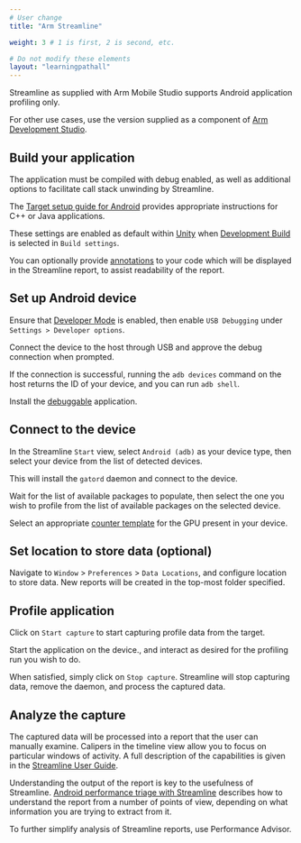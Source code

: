 ```yaml
---
# User change
title: "Arm Streamline"

weight: 3 # 1 is first, 2 is second, etc.

# Do not modify these elements
layout: "learningpathall"
---
```

Streamline as supplied with Arm Mobile Studio supports Android application profiling only.

For other use cases, use the version supplied as a component of [Arm Development Studio](https://developer.arm.com/Tools%20and%20Software/Arm%20Development%20Studio).

## Build your application

The application must be compiled with debug enabled, as well as additional options to facilitate call stack unwinding by Streamline.

The [Target setup guide for Android](https://developer.arm.com/documentation/101813/latest/Target-Setup/Compile-your-application) provides appropriate instructions for C++ or Java applications.

These settings are enabled as default within [Unity](https://unity.com/) when [Development Build](https://docs.unity3d.com/2021.1/Documentation/Manual/UnityCloudBuildDevelopmentBuilds.html) is selected in `Build settings`.

You can optionally provide [annotations](https://developer.arm.com/documentation/101816/latest/Annotate-your-code/Add-annotations-to-your-code) to your code which will be displayed in the Streamline report, to assist readability of the report.

## Set up Android device

Ensure that [Developer Mode](https://developer.android.com/studio/debug/dev-options) is enabled, then enable `USB Debugging` under `Settings > Developer options`.

Connect the device to the host through USB and approve the debug connection when prompted.

If the connection is successful, running the `adb devices` command on the host returns the ID of your device, and you can run `adb shell`.

Install the [debuggable](https://developer.android.com/studio/debug) application.

## Connect to the device

In the Streamline `Start` view, select `Android (adb)` as your device type, then select your device from the list of detected devices.

This will install the `gatord` daemon and connect to the device.

Wait for the list of available packages to populate, then select the one you wish to profile from the list of available packages on the selected device.

Select an appropriate [counter template](https://developer.arm.com/documentation/101813/latest/Debuggable-application-profiling/Profile-your-application/Choose-a-counter-template) for the GPU present in your device.

## Set location to store data (optional)

Navigate to `Window` > `Preferences` > `Data Locations`, and configure location to store data. New reports will be created in the top-most folder specified.

## Profile application

Click on `Start capture` to start capturing profile data from the target.

Start the application on the device., and interact as desired for the profiling run you wish to do.

When satisfied, simply click on `Stop capture`. Streamline will stop capturing data, remove the daemon, and process the captured data.

## Analyze the capture

The captured data will be processed into a report that the user can manually examine. Calipers in the timeline view allow you to focus on particular windows of activity. A full description of the capabilities is given in the [Streamline User Guide](https://developer.arm.com/documentation/101816/latest/Analyze-your-capture).

Understanding the output of the report is key to the usefulness of Streamline. [Android performance triage with Streamline](https://developer.arm.com/documentation/102540) describes how to understand the report from a number of points of view, depending on what information you are trying to extract from it.

To further simplify analysis of Streamline reports, use Performance Advisor.
